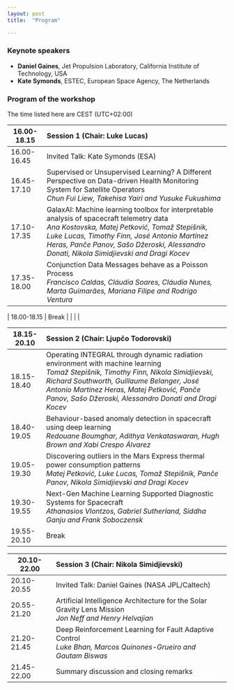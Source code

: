 ```yaml
---
layout: post
title:  "Program"

---
```


### Keynote speakers

- **Daniel Gaines**, Jet Propulsion Laboratory, California Institute of Technology, USA
- **Kate Symonds**, ESTEC, European Space Agency, The Netherlands

### Program of the workshop

The time listed here are CEST (UTC+02:00)

| 16.00-18.15  | Session 1 (Chair: Luke Lucas)|
| ------- |  :-|
| 16.00-16.45 |  Invited Talk: Kate Symonds (ESA)|
| 16.45-17.10 |  Supervised or Unsupervised Learning? A Different Perspective on Data-driven Health Monitoring System for Satellite Operators <br> *Chun Fui Liew, Takehisa Yairi and Yusuke Fukushima*|
| 17.10-17.35 |  GalaxAI: Machine learning toolbox for interpretable analysis of spacecraft telemetry data <br> *Ana Kostovska, Matej Petković, Tomaž Stepišnik, Luke Lucas, Timothy Finn, José Antonio Martínez Heras, Panče Panov, Sašo Džeroski, Alessandro Donati, Nikola Simidjievski and Dragi Kocev*|
| 17.35-18.00 |  Conjunction Data Messages behave as a Poisson Process <br> *Francisco Caldas, Cláudia Soares, Cláudia Nunes, Marta Guimarães, Mariana Filipe and Rodrigo Ventura*|

| 18.00-18.15 |  Break |
| | |

| 18.15-20.10   | Session 2 (Chair: Ljupčo Todorovski)|
| ------- |  :-|
| 18.15-18.40 |  Operating INTEGRAL through dynamic radiation environment with machine learning <br> *Tomaž Stepišnik, Timothy Finn, Nikola Simidjievski, Richard Southworth, Guillaume Belanger, José Antonio Martínez Heras, Matej Petković, Panče Panov, Sašo Džeroski, Alessandro Donati and Dragi Kocev*|
| 18.40-19.05 |  Behaviour-based anomaly detection in spacecraft using deep learning <br> *Redouane Boumghar, Adithya Venkataswaran, Hugh Brown and Xabi Crespo Álvarez*|
| 19.05-19.30 |  Discovering outliers in the Mars Express thermal power consumption patterns <br> *Matej Petković, Luke Lucas, Tomaž Stepišnik, Panče Panov, Nikola Simidjievski and Dragi Kocev*|
| 19.30-19.55 |  Next-Gen Machine Learning Supported Diagnostic Systems for Spacecraft <br> *Athanasios Vlontzos, Gabriel Sutherland, Siddha Ganju and Frank Soboczensk*|
| 19.55-20.10 |  Break |



| 20.10-22.00  | Session 3 (Chair: Nikola Simidjievski)|
| ------- |  :-|
| 20.10-20.55 |  Invited Talk: Daniel Gaines (NASA JPL/Caltech)|
| 20.55-21.20 |  Artificial Intelligence Architecture for the Solar Gravity Lens Mission <br> *Jon Neff and Henry Helvajian*|
| 21.20-21.45 |  Deep Reinforcement Learning for Fault Adaptive Control <br> *Luke Bhan, Marcos Quinones-Grueiro and Gautam Biswas*|
| 21.45-22.00 |  Summary discussion and closing remarks|
